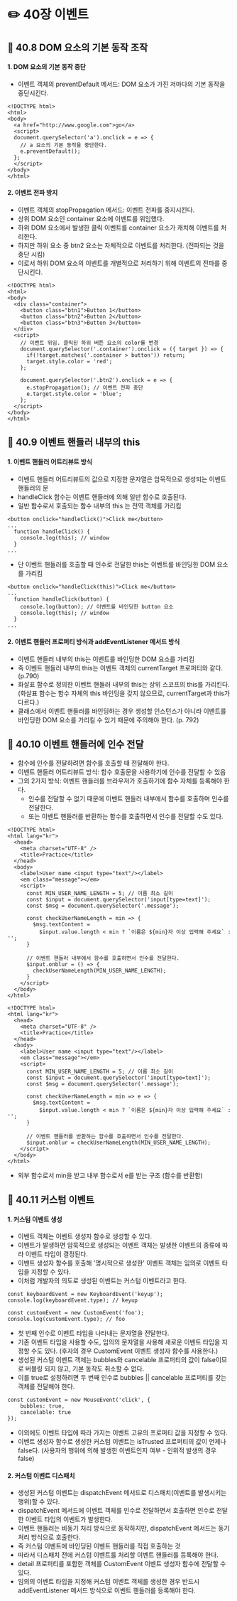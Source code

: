 # ✏️ 40장 이벤트

## 📌 40.8 DOM 요소의 기본 동작 조작

#### 1. DOM 요소의 기본 동작 중단

- 이벤트 객체의 preventDefault 메서드: DOM 요소가 가진 저마다의 기본 동작을 중단시킨다.

```
<!DOCTYPE html>
<html>
<body>
  <a href="http://www.google.com">go</a>
  <script>
  document.querySelector('a').onclick = e => {
    // a 요소의 기본 동작을 중단한다.
    e.preventDefault();
  };
  </script>
</body>
</html>
```

#### 2. 이벤트 전파 방지

- 이벤트 객체의 stopPropagation 메서드: 이벤트 전파를 중지시킨다.
- 상위 DOM 요소인 container 요소에 이벤트를 위임했다.
- 하위 DOM 요소에서 발생한 클릭 이벤트를 container 요소가 캐치해 이벤트를 처리한다.
- 하지만 하위 요소 중 btn2 요소는 자체적으로 이벤트를 처리한다. (전파되는 것을 중단 시킴)
- 이로서 하위 DOM 요소의 이벤트를 개별적으로 처리하기 위해 이벤트의 전파를 중단시킨다.

```
<!DOCTYPE html>
<html>
<body>
  <div class="container">
    <button class="btn1">Button 1</button>
    <button class="btn2">Button 2</button>
    <button class="btn3">Button 3</button>
  </div>
  <script>
    // 이벤트 위임. 클릭된 하위 버튼 요소의 color를 변경
    document.querySelector('.container').onclick = ({ target }) => {
      if(!target.matches('.container > button')) return;
      target.style.color = 'red';
    };

    document.querySelector('.btn2').onclick = e => {
      e.stopPropagation(); // 이벤트 전파 중단
      e.target.style.color = 'blue';
    };
  </script>
</body>
</html>
```

## 📌 40.9 이벤트 핸들러 내부의 this

#### 1. 이벤트 핸들러 어트리뷰트 방식

- 이벤트 핸들러 어트리뷰트의 값으로 지정한 문자열은 암묵적으로 생성되는 이벤트 핸들러의 문
- handleClick 함수는 이벤트 핸들러에 의해 일반 함수로 호출된다.
- 일반 함수로서 호출되는 함수 내부의 this 는 전역 객체를 가리킴

```
<button onclick="handleClick()">Click me</button>
...
  function handleClick() {
    console.log(this); // window
  }
...
```

- 단 이벤트 핸들러를 호출할 때 인수로 전달한 this는 이벤트를 바인딩한 DOM 요소를 가리킴

```
<button onclick="handleClick(this)">Click me</button>
...
  function handleClick(button) {
    console.log(button); // 이벤트를 바인딩한 button 요소
    console.log(this); // window
  }
...
```

#### 2. 이벤트 핸들러 프로퍼티 방식과 addEventListener 메서드 방식

- 이벤트 핸들러 내부의 this는 이벤트를 바인딩한 DOM 요소를 가리킴
- 즉 이벤트 핸들러 내부의 this는 이벤트 객체의 currentTarget 프로퍼티와 같다. (p.790)
- 화살표 함수로 정의한 이벤트 핸들러 내부의 this는 상위 스코프의 this를 가리킨다. (화살표 함수는 함수 자체의 this 바인딩을 갖지 않으므로, currentTarget과 this가 다르다.)
- 클래스에서 이벤트 핸들러를 바인딩하는 경우 생성할 인스턴스가 아니라 이벤트를 바인딩한 DOM 요소를 가리킬 수 있기 때문에 주의해야 한다. (p. 792)

## 📌 40.10 이벤트 핸들러에 인수 전달

- 함수에 인수를 전달하려면 함수를 호출할 때 전달해야 한다.
- 이벤트 핸들러 어트리뷰트 방식: 함수 호출문을 사용하기에 인수를 전달할 수 있음
- 그외 2가지 방식: 이벤트 핸들러를 브라우저가 호출하기에 함수 자체를 등록해야 한다.
  - 인수를 전달할 수 없기 때문에 이벤트 핸들러 내부에서 함수를 호출하며 인수를 전달한다.
  - 또는 이벤트 핸들러를 반환하는 함수를 호출하면서 인수를 전달할 수도 있다.

```
<!DOCTYPE html>
<html lang="kr">
  <head>
    <meta charset="UTF-8" />
    <title>Practice</title>
  </head>
  <body>
    <label>User name <input type="text"/></label>
    <em class="message"></em>
    <script>
      const MIN_USER_NAME_LENGTH = 5; // 이름 최소 길이
      const $input = document.querySelector('input[type=text]');
      const $msg = document.querySelector('.message');

      const checkUserNameLength = min => {
        $msg.textContent =
          $input.value.length < min ? `이름은 ${min}자 이상 입력해 주세요` : '';
      }

      // 이벤트 핸들러 내부에서 함수를 호출하면서 인수를 전달한다.
      $input.onblur = () => {
        checkUserNameLength(MIN_USER_NAME_LENGTH);
      }
    </script>
  </body>
</html>
```

```
<!DOCTYPE html>
<html lang="kr">
  <head>
    <meta charset="UTF-8" />
    <title>Practice</title>
  </head>
  <body>
    <label>User name <input type="text"/></label>
    <em class="message"></em>
    <script>
      const MIN_USER_NAME_LENGTH = 5; // 이름 최소 길이
      const $input = document.querySelector('input[type=text]');
      const $msg = document.querySelector('.message');

      const checkUserNameLength = min => e => {
        $msg.textContent =
          $input.value.length < min ? `이름은 ${min}자 이상 입력해 주세요` : '';
      }

      // 이벤트 핸들러를 반환하는 함수를 호출하면서 인수를 전달한다.
      $input.onblur = checkUserNameLength(MIN_USER_NAME_LENGTH);
    </script>
  </body>
</html>
```

- 외부 함수로서 min을 받고 내부 함수로서 e를 받는 구조 (함수를 반환함)

## 📌 40.11 커스텀 이벤트

#### 1. 커스텀 이벤트 생성

- 이벤트 객체는 이벤트 생성자 함수로 생성할 수 있다.
- 이벤트가 발생하면 암묵적으로 생성되는 이벤트 객체는 발생한 이벤트의 종류에 따라 이벤트 타입이 결정된다.
- 이벤트 생성자 함수를 호출해 '명시적으로 생성한' 이벤트 객체는 임의로 이벤트 타입을 지정할 수 있다.
- 이처럼 개발자의 의도로 생성된 이벤트는 커스텀 이벤트라고 한다.

```
const keyboardEvent = new KeyboardEvent('keyup');
console.log(keyboardEvent.type); // keyup

const customEvent = new CustomEvent('foo');
console.log(customEvent.type); // foo
```

- 첫 번째 인수로 이벤트 타입을 나타내는 문자열을 전달한다.
- 기존 이벤트 타입을 사용할 수도, 임의의 문자열을 사용해 새로운 이벤트 타입을 지정할 수도 있다. (후자의 경우 CustomEvent 이벤트 생성자 함수를 사용한다.)
- 생성된 커스텀 이벤트 객체는 bubbles와 cancelable 프로퍼티의 값이 false이므로 버블링 되지 않고, 기본 동작도 취소할 수 없다.
- 이를 true로 설정하려면 두 번째 인수로 bubbles || cancelable 프로퍼티를 갖는 객체를 전달해야 한다.

```
const customEvent = new MouseEvent('click', {
    bubbles: true,
    cancelable: true
});
```

- 이외에도 이벤트 타입에 따라 가지는 이벤트 고유의 프로퍼티 값을 지정할 수 있다.
- 이벤트 생성자 함수로 생성한 커스텀 이벤트는 isTrusted 프로퍼티의 값이 언제나 false다. (사용자의 행위에 의해 발생한 이벤트인지 여부 - 인위적 발생의 경우 false)

#### 2. 커스텀 이벤트 디스패치

- 생성된 커스텀 이벤트는 dispatchEvent 메서드로 디스패치(이벤트를 발생시키는 행위)할 수 있다.
- dispatchEvent 메서드에 이벤트 객체를 인수로 전달하면서 호출하면 인수로 전달한 이벤트 타입의 이벤트가 발생한다.
- 이벤트 핸들러는 비동기 처리 방식으로 동작하지만, dispatchEvent 메서드는 동기 처리 방식으로 호출한다.
- 즉 커스텀 이벤트에 바인딩된 이벤트 핸들러를 직접 호출하는 것
- 따라서 디스패치 전에 커스텀 이벤트를 처리할 이벤트 핸들러를 등록해야 한다.
- detail 프로퍼티를 포함한 객체를 CustomEvent 이벤트 생성자 함수에 전달할 수 있다.
- 임의의 이벤트 타입을 지정해 커스텀 이벤트 객체를 생성한 경우 반드시 addEventListener 메서드 방식으로 이벤트 핸들러를 등록해야 한다.

